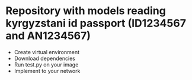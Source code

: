 # Repository with models reading kyrgyzstani id passport (ID1234567 and AN1234567)

* Create virtual environment
* Download dependencies
* Run test.py on your image
* Implement to your network

